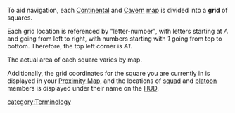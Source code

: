 To aid navigation, each [Continental](../locations/Continent.md) and
[Cavern](../locations/Caverns.md) [map](../etc/Continental_Map.md) is divided
into a **grid** of squares.

Each grid location is referenced by "letter-number", with letters
starting at _A_ and going from left to right, with numbers starting with
_1_ going from top to bottom. Therefore, the top left corner is _A1_.

The actual area of each square varies by map.

Additionally, the grid coordinates for the square you are currently in
is displayed in your [Proximity Map](Proximity_Map.md), and the
locations of [squad](Squad.md) and [platoon](Platoon.md)
members is displayed under their name on the [HUD](../etc/Heads-up_Display.md).

[category:Terminology](category:Terminology.md)
